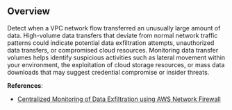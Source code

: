 ## Overview

Detect when a VPC network flow transferred an unusually large amount of data. High-volume data transfers that deviate from normal network traffic patterns could indicate potential data exfiltration attempts, unauthorized data transfers, or compromised cloud resources. Monitoring data transfer volumes helps identify suspicious activities such as lateral movement within your environment, the exploitation of cloud storage resources, or mass data downloads that may suggest credential compromise or insider threats.

**References**:
- [Centralized Monitoring of Data Exfiltration using AWS Network Firewall](https://aws.amazon.com/blogs/networking-and-content-delivery/centralized-inspection-architecture-with-aws-gateway-load-balancer-and-aws-transit-gateway/)
